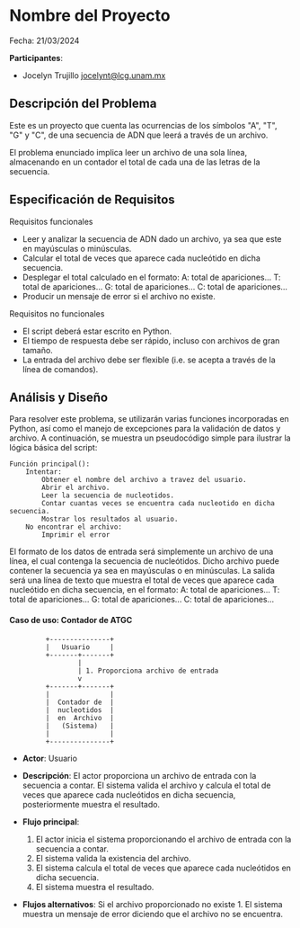 # Nombre del Proyecto

Fecha: 21/03/2024

**Participantes**:

- Jocelyn Trujillo jocelynt@lcg.unam.mx

## Descripción del Problema

Este es un proyecto que cuenta las ocurrencias de los símbolos "A", "T", "G" y "C", de una secuencia de ADN que leerá a través de un archivo.

El problema enunciado implica leer un archivo de una sola  línea, almacenando en un contador el total de cada una de las letras de la secuencia.

## Especificación de Requisitos

Requisitos funcionales

- Leer y analizar la secuencia de ADN dado un archivo, ya sea que este en mayúsculas o minúsculas.
- Calcular el total de veces que aparece cada nucleótido en dicha secuencia.
- Desplegar el total calculado en el formato: 
		A: total de apariciones... 
		T: total de apariciones... 
		G: total de apariciones... 
		C: total de apariciones... 
- Producir un mensaje de error si el archivo no existe.

Requisitos no funcionales

-  El script deberá estar escrito en Python.
-  El tiempo de respuesta debe ser rápido, incluso con archivos de gran tamaño.
-  La entrada del archivo debe ser flexible (i.e. se acepta a través de la línea de comandos).


## Análisis y Diseño

Para resolver este problema, se utilizarán varias funciones incorporadas en Python, así como el manejo de excepciones para la validación de datos y archivo. A continuación, se muestra un pseudocódigo simple para ilustrar la lógica básica del script:

```
Función principal():
    Intentar:
        Obtener el nombre del archivo a travez del usuario.
        Abrir el archivo.
        Leer la secuencia de nucleotidos.
        Contar cuantas veces se encuentra cada nucleotido en dicha secuencia.
        Mostrar los resultados al usuario.
    No encontrar el archivo:
		Imprimir el error
```

El formato de los datos de entrada será simplemente un archivo de una línea, el cual contenga la secuencia de nucleótidos. Dicho archivo puede contener la secuencia ya sea en mayúsculas o en minúsculas. La salida será una línea de texto que muestra  el total de veces que aparece cada nucleótido en dicha secuencia, en el formato:
	A: total de apariciones... 
	T: total de apariciones... 
	G: total de apariciones... 
	C: total de apariciones... 

#### Caso de uso: Contador de ATGC

```
         +---------------+
         |   Usuario     |
         +-------+-------+
                 |
                 | 1. Proporciona archivo de entrada
                 v
         +-------+-------+
         |               |
         |  Contador de  |
	     |  nucleotidos  |
	     |  en  Archivo  |
         |   (Sistema)   |
         |               |
         +---------------+
```

- **Actor**: Usuario
- **Descripción**: El actor proporciona un archivo de entrada con la secuencia a contar.  El sistema valida el archivo y calcula el total de veces que aparece cada nucleótidos en dicha secuencia, posteriormente muestra el resultado.

- **Flujo principal**:

	1. El actor inicia el sistema proporcionando el archivo de entrada con la secuencia a contar.
	2. El sistema valida la existencia del archivo.
	3. El sistema calcula el total de veces que aparece cada nucleótidos en dicha secuencia.
	4. El sistema muestra el resultado.
	
- **Flujos alternativos**:
	Si el archivo proporcionado no existe
		1. El sistema muestra un mensaje de error diciendo que el archivo no se encuentra.
                

